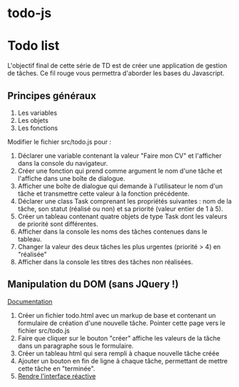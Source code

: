 # todo-js



# Todo list

L'objectif final de cette série de TD est de créer une application de gestion de tâches. Ce fil rouge vous permettra d'aborder les bases du Javascript.

## Principes généraux

1.  Les variables
2.  Les objets
3.  Les fonctions

Modifier le fichier src/todo.js pour :

1.  Déclarer une variable contenant la valeur "Faire mon CV" et l'afficher dans la console du navigateur.
2.  Créer une fonction qui prend comme argument le nom d'une tâche et l'affiche dans une boîte de dialogue.
3.  Afficher une boîte de dialogue qui demande à l'utilisateur le nom d'un tâche et transmettre cette valeur à la fonction précédente.
4.  Déclarer une class Task comprenant les propriétés suivantes : nom de la tâche, son statut (réalisé ou non) et sa priorité (valeur entier de 1 à 5).
5.  Créer un tableau contenant quatre objets de type Task dont les valeurs de priorité sont différentes.
6.  Afficher dans la console les noms des tâches contenues dans le tableau.
7.  Changer la valeur des deux tâches les plus urgentes (priorité > 4) en "réalisée"
8.  Afficher dans la console les titres des tâches non réalisées.

## Manipulation du DOM (sans JQuery !)
[Documentation](https://developer.mozilla.org/fr/docs/Apprendre/JavaScript/Client-side_web_APIs/Manipulating_documents)
1.  Créer un fichier todo.html avec un markup de base et contenant un formulaire de création d'une nouvelle tâche. Pointer cette page vers le fichier src/todo.js
2.  Faire que cliquer sur le bouton "créer" affiche les valeurs de la tâche dans un paragraphe sous le formulaire.
3.  Créer un tableau html qui sera rempli à chaque nouvelle tâche créée
4.  Ajouter un bouton en fin de ligne à chaque tâche, permettant de mettre cette tâche en "terminée".
5.  [Rendre l'interface réactive](https://css-tricks.com/reactive-uis-vanillajs-part-1-pure-functional-style/)

